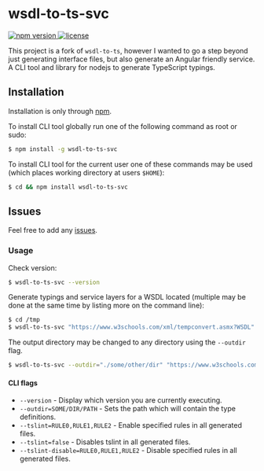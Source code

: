 # wsdl-to-ts-svc

<a href="https://www.npmjs.com/package/wsdl-to-ts-svc">
    <img src="https://img.shields.io/npm/v/wsdl-to-ts-svc.svg"
         alt="npm version" />
</a>
<a href="https://github.com/DejayJD/wsdl-to-ts-svc/blob/master/LICENSE">
    <img src="https://img.shields.io/npm/l/wsdl-to-ts-svc.svg"
         alt="license" />
</a>

This project is a fork of `wsdl-to-ts`, however I wanted to go a step
beyond just generating interface files, but also generate an Angular friendly service.
A CLI tool and library for nodejs to generate TypeScript typings.

## Installation
Installation is only through [npm](https://npmjs.com).

To install CLI tool globally run one of the following command as root or sudo:
```sh
$ npm install -g wsdl-to-ts-svc
```

To install CLI tool for the current user one of these commands may be used (which places working directory at users `$HOME`):
```sh
$ cd && npm install wsdl-to-ts-svc
```

## Issues

Feel free to add any [issues](https://github.com/DejayJD/wsdl-to-ts-svc/issues).

### Usage

Check version:
```sh
$ wsdl-to-ts-svc --version
```

Generate typings and service layers for a WSDL located (multiple may be done at the same time by listing more on the command line):
```sh
$ cd /tmp
$ wsdl-to-ts-svc "https://www.w3schools.com/xml/tempconvert.asmx?WSDL"
```

The output directory may be changed to any directory using the `--outdir` flag.
```sh
$ wsdl-to-ts-svc --outdir="./some/other/dir" "https://www.w3schools.com/xml/tempconvert.asmx?WSDL"
```

#### CLI flags
* `--version` - Display which version you are currently executing.
* `--outdir=SOME/DIR/PATH` - Sets the path which will contain the type definitions.
* `--tslint=RULE0,RULE1,RULE2` - Enable specified rules in all generated files.
* `--tslint=false` - Disables tslint in all generated files.
* `--tslint-disable=RULE0,RULE1,RULE2` - Disable specified rules in all generated files.
